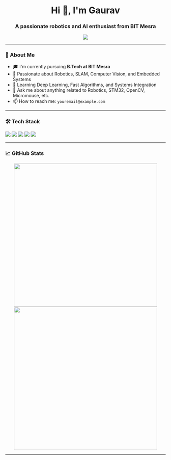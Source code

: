 <h1 align="center">Hi 👋, I'm Gaurav</h1>
<h3 align="center">A passionate robotics and AI enthusiast from BIT Mesra</h3>

<p align="center">
  <img src="https://readme-typing-svg.herokuapp.com/?lines=Robotics%20Engineer;AI%20Developer;Loves%20Hardware%20%26%20Software;Always%20Learning...&center=true&width=440&height=45">
</p>

---

### 🚀 About Me

- 🎓 I'm currently pursuing **B.Tech at BIT Mesra**  
- 🤖 Passionate about Robotics, SLAM, Computer Vision, and Embedded Systems  
- 🧠 Learning Deep Learning, Fast Algorithms, and Systems Integration  
- 💬 Ask me about anything related to Robotics, STM32, OpenCV, Micromouse, etc.  
- 📫 How to reach me: `youremail@example.com`  

---

### 🛠️ Tech Stack

<p>
  <img src="https://img.shields.io/badge/Python-3776AB?style=for-the-badge&logo=python&logoColor=white"/>
  <img src="https://img.shields.io/badge/C-00599C?style=for-the-badge&logo=c&logoColor=white"/>
  <img src="https://img.shields.io/badge/OpenCV-27338e?style=for-the-badge&logo=opencv&logoColor=white"/>
  <img src="https://img.shields.io/badge/STM32-03234B?style=for-the-badge&logo=stmicroelectronics&logoColor=white"/>
  <img src="https://img.shields.io/badge/ROS-22314e?style=for-the-badge&logo=ros&logoColor=white"/>
</p>

---

### 📈 GitHub Stats

<p align="center">
  <img src="https://github-readme-stats.vercel.app/api?username=your-username&show_icons=true&theme=radical" width="450"/>
  <img src="https://github-readme-streak-stats.herokuapp.com/?user=your-username&theme=radical" width="450"/>
</p>

---

